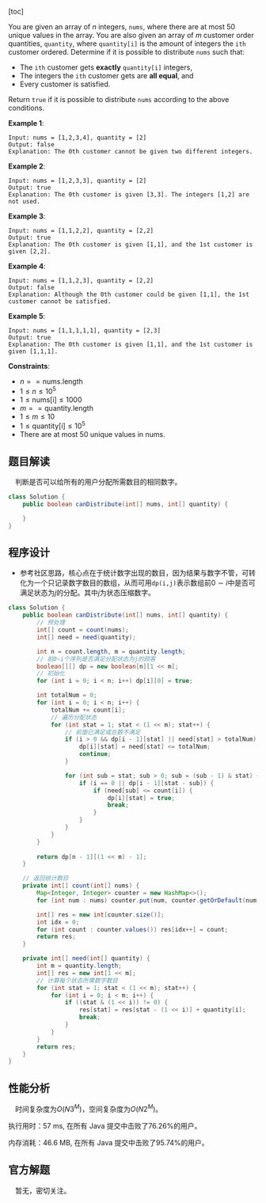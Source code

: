 [toc]

You are given an array of $n$ integers, `nums`, where there are at most $50$ unique values in the array. You are also given an array of $m$ customer order quantities, `quantity`, where `quantity[i]` is the amount of integers the `ith` customer ordered. Determine if it is possible to distribute `nums` such that:

* The `ith` customer gets **exactly** `quantity[i]` integers,
* The integers the `ith` customer gets are **all equal**, and
* Every customer is satisfied.

Return `true` if it is possible to distribute `nums` according to the above conditions.

 

**Example 1**:

```
Input: nums = [1,2,3,4], quantity = [2]
Output: false
Explanation: The 0th customer cannot be given two different integers.
```

**Example 2**:

```
Input: nums = [1,2,3,3], quantity = [2]
Output: true
Explanation: The 0th customer is given [3,3]. The integers [1,2] are not used.
```

**Example 3**:

```
Input: nums = [1,1,2,2], quantity = [2,2]
Output: true
Explanation: The 0th customer is given [1,1], and the 1st customer is given [2,2].
```

**Example 4**:

```
Input: nums = [1,1,2,3], quantity = [2,2]
Output: false
Explanation: Although the 0th customer could be given [1,1], the 1st customer cannot be satisfied.
```

**Example 5**:

```
Input: nums = [1,1,1,1,1], quantity = [2,3]
Output: true
Explanation: The 0th customer is given [1,1], and the 1st customer is given [1,1,1].
```



**Constraints**:

* $n == \text{nums.length}$
* $1 \le n \le 10^5$
* $1 \le \text{nums[i]} \le 1000$
* $m == \text{quantity.length}$
* $1 \le m \le 10$
* $1 \le \text{quantity[i]} \le 10^5$
* There are at most $50$ unique values in nums.



## 题目解读

&emsp;判断是否可以给所有的用户分配所需数目的相同数字。

```java
class Solution {
    public boolean canDistribute(int[] nums, int[] quantity) {

    }
}
```

## 程序设计

* 参考社区思路，核心点在于统计数字出现的数目，因为结果与数字不管，可转化为一个只记录数字数目的数组，从而可用`dp(i,j)`表示数组前$0 \sim i$中是否可满足状态为$j$的分配。其中$j$为状态压缩数字。

```java
class Solution {
    public boolean canDistribute(int[] nums, int[] quantity) {
        // 预处理
        int[] count = count(nums);
        int[] need = need(quantity);

        int n = count.length, m = quantity.length;
        // 前0~i个序列是否满足分配状态为j的顾客
        boolean[][] dp = new boolean[n][1 << m];
        // 初始化
        for (int i = 0; i < n; i++) dp[i][0] = true;

        int totalNum = 0;
        for (int i = 0; i < n; i++) {
            totalNum += count[i];
            // 遍历分配状态
            for (int stat = 1; stat < (1 << m); stat++) {
                // 前面已满足或总数不满足
                if (i > 0 && dp[i - 1][stat] || need[stat] > totalNum) {
                    dp[i][stat] = need[stat] <= totalNum;
                    continue;
                }

                for (int sub = stat; sub > 0; sub = (sub - 1) & stat) {
                    if (i == 0 || dp[i - 1][stat - sub]) {
                        if (need[sub] <= count[i]) {
                            dp[i][stat] = true;
                            break;
                        }
                    }
                }
            }
        }
        
        return dp[n - 1][(1 << m) - 1];
    }

    // 返回统计数目
    private int[] count(int[] nums) {
        Map<Integer, Integer> counter = new HashMap<>();
        for (int num : nums) counter.put(num, counter.getOrDefault(num, 0) + 1);

        int[] res = new int[counter.size()];
        int idx = 0;
        for (int count : counter.values()) res[idx++] = count;
        return res;
    }

    private int[] need(int[] quantity) {
        int m = quantity.length;
        int[] res = new int[1 << m];
        // 计算每个状态所需数字数目
        for (int stat = 1; stat < (1 << m); stat++) {
            for (int i = 0; i < m; i++) {
                if ((stat & (1 << i)) != 0) {
                    res[stat] = res[stat - (1 << i)] + quantity[i];
                    break;
                }
            }
        }
        return res;
    }
}
```

## 性能分析

&emsp;时间复杂度为$O(N3^M)$，空间复杂度为$O(N2^M)$。

执行用时：57 ms, 在所有 Java 提交中击败了76.26%的用户。

内存消耗：46.6 MB, 在所有 Java 提交中击败了95.74%的用户。

## 官方解题

&emsp;暂无，密切关注。
